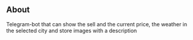 ## About

Telegram-bot that can show the sell and the current price, the weather in the selected city and store images with a description
